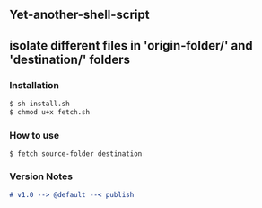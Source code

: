 ## Yet-another-shell-script
## isolate different files in 'origin-folder/' and 'destination/' folders


### Installation
```sh
$ sh install.sh
$ chmod u+x fetch.sh
```

### How to use
```$sh
$ fetch source-folder destination
```
### Version Notes

```md
# v1.0 --> @default --< publish
```
